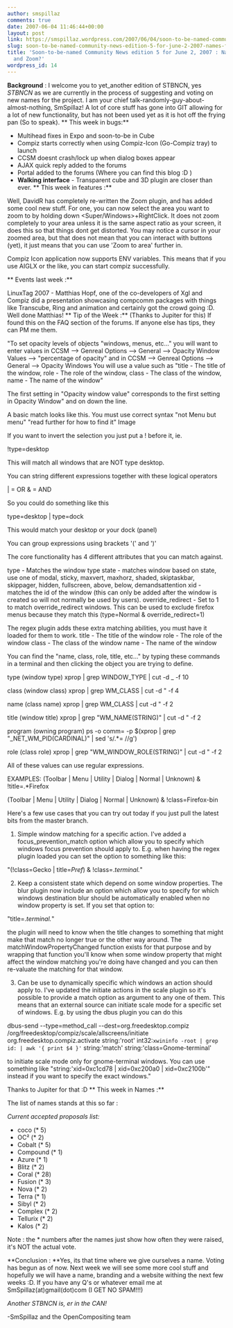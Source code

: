 ```yaml
---
author: smspillaz
comments: true
date: 2007-06-04 11:46:44+00:00
layout: post
link: https://smspillaz.wordpress.com/2007/06/04/soon-to-be-named-community-news-edition-5-for-june-2-2007-names-fanfare-and-zoom/
slug: soon-to-be-named-community-news-edition-5-for-june-2-2007-names-fanfare-and-zoom
title: 'Soon-to-be-named Community News edition 5 for June 2, 2007 : Names, Fanfare
  and Zoom?'
wordpress_id: 14
---
```


**Background** : I welcome you to yet_another edition of STBNCN, yes _STBNCN_ as we are currently in the process of suggesting and voting on new names for the project. I am your chief talk-randomly-guy-about-almost-nothing, SmSpillaz! A lot of core stuff has gone into GIT allowing for a lot of new functionality, but has not been used yet as it is hot off the frying pan (So to speak).
**
This week in bugs:**
- Multihead fixes in Expo and soon-to-be in Cube
- Compiz starts correctly when using Compiz-Icon (Go-Compiz tray) to launch
- CCSM doesnt crash/lock up when dialog boxes appear
- AJAX quick reply added to the forums
- Portal added to the forums (Where you can find this blog :D )
- **Walking interface** - Transparent cube and 3D plugin are closer than ever.
**
This week in features :**

Well, DavidR has completely re-written the Zoom plugin, and has added some cool new stuff. For one, you can now select the area you want to zoom to by holding down <Super/Windows>+RightClick. It does not zoom completely to your area unless it is the same aspect ratio as your screen, it does this so that things dont get distorted. You may notice a cursor in your zoomed area, but that does not mean that you can interact with buttons (yet), it just means that you can use 'Zoom to area' further in.

Compiz Icon application now supports ENV variables. This means that if you use AIGLX or the like, you  can start compiz successfully.

**
Events last week :**

LinuxTag 2007 - Matthias Hopf, one of the co-developers of Xgl and Compiz did a presentation showcasing compcomm packages with things like Transcube, Ring and animation and certainly got the crowd going :D. Well done Matthias!
**
Tip of the Week :** (Thanks to Jupiter for this)
If found this on the FAQ section of the forums. If anyone else has tips, they can PM me them.

"To set opacity levels of objects "windows, menus, etc..." you will want to enter values in
CCSM --> Genreal Options --> General --> Opacity Window Values --> "percentage of opacity"
and in
CCSM --> Genreal Options --> General --> Opacity Windows
You will use a value such as "title - The title of the window, role - The role of the window,
class - The class of the window, name - The name of the window"

The first setting in "Opacity window value" corresponds to the first setting in Opacity Window"
and on down the line.

A basic match looks like this. You must use correct syntax "not Menu but menu"
"read further for how to find it"
Image

If you want to invert the selection you just put a ! before it, ie.

!type=desktop

This will match all windows that are NOT type desktop.

You can string different expressions together with these logical operators

| = OR
& = AND

So you could do something like this

type=desktop | type=dock

This would match your desktop or your dock (panel)

You can group expressions using brackets '(' and ')'

The core functionality has 4 different attributes that you can match against.

type - Matches the window type
state - matches window based on state, use one of modal, sticky, maxvert, maxhorz, shaded, skiptaskbar, skippager, hidden, fullscreen, above, below, demandsattention
xid - matches the id of the window (this can only be added after the window is created so will not normally
be used by users).
override_redirect - Set to 1 to match override_redirect windows. This can be used to exclude firefox menus
because they match this (type=Normal & override_redirect=1)

The regex plugin adds these extra matching abilities, you must have it loaded for them to work.
title - The title of the window
role - The role of the window
class - The class of the window
name - The name of the window

You can find the "name, class, role, title, etc..." by typing these commands
in a terminal and then clicking the object you are trying to define.

type (window type)
xprop | grep WINDOW_TYPE | cut -d _ -f 10

class (window class)
xprop | grep WM_CLASS | cut -d \" -f 4

name (class name)
xprop | grep WM_CLASS | cut -d \" -f 2

title (window title)
xprop | grep "WM_NAME(STRING)" | cut -d \" -f 2

program (owning program)
ps -o comm= -p $(xprop | grep "_NET_WM_PID(CARDINAL)" | sed 's/.*= //g')

role (class role)
xprop | grep "WM_WINDOW_ROLE(STRING)" | cut -d \" -f 2

All of these values can use regular expressions.

EXAMPLES:
(Toolbar | Menu | Utility | Dialog | Normal | Unknown) & !title=.*Firefox

(Toolbar | Menu | Utility | Dialog | Normal | Unknown) & !class=Firefox-bin

Here's a few use cases that you can try out today if you just pull the
latest bits from the master branch.

1. Simple window matching for a specific action. I've added a
focus_prevention_match option which allow you to specify which windows
focus prevention should apply to. E.g. when having the regex plugin
loaded you can set the option to something like this:

"(!class=Gecko | title=*Pref*) & !class=.*terminal.*"

2. Keep a consistent state which depend on some window properties. The
blur plugin now include an option which allow you to specify for which
windows destination blur should be automatically enabled when no window
property is set. If you set that option to:

"title=.*terminal.*"

the plugin will need to know when the title changes to something that
might make that match no longer true or the other way around. The
matchWindowPropertyChanged function exists for that purpose and by
wrapping that function you'll know when some window property that might
affect the window matching you're doing have changed and you can then
re-valuate the matching for that window.

3. Can be use to dynamically specific which windows an action should
apply to. I've updated the initiate actions in the scale plugin so it's
possible to provide a match option as argument to any one of them. This
means that an external source can initiate scale mode for a specific set
of windows. E.g. by using the dbus plugin you can do this

dbus-send --type=method_call --dest=org.freedesktop.compiz /org/freedesktop/compiz/scale/allscreens/initiate org.freedesktop.compiz.activate string:'root' int32:`xwininfo -root | grep id: | awk '{ print $4 }'` string:'match' string:'class=Gnome-terminal'

to initiate scale mode only for gnome-terminal windows. You can use
something like "string:'xid=0xc1cd78 | xid=0xc200a0 | xid=0xc2100b'"
instead if you want to specify the exact windows."

Thanks to Jupiter for that :D
**
This week in Names :**

The list of names stands at this so far :

_Current accepted proposals list:_

* coco (* 5)
* OC² (* 2)
* Cobalt (* 5)
* Compound (* 1)
* Azure (* 1)
* Blitz (* 2)
* Coral (* 28)
* Fusion (* 3)
* Nova (* 2)
* Terra (* 1)
* Sibyl (* 2)
* Complex (* 2)
* Tellurix (* 2)
* Kalos (* 2)

Note : the * numbers after the names just show how often they were raised, it's NOT the actual vote.

**Conclusion : **Yes, its that time where we give ourselves a name. Voting has begun as of now. Next week we will see some more cool stuff and hopefully we will have a name, branding and a website withing the next few weeks :D. If you have any Q's or whatever email me at SmSpillaz(at)gmail(dot)com (I GET NO SPAM!!!)

_Another STBNCN is, er in the CAN!_

-SmSpillaz and the OpenCompositing team
